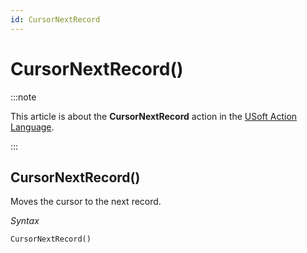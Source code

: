 ```yaml
---
id: CursorNextRecord
---
```


# CursorNextRecord()




:::note

This article is about the **CursorNextRecord** action in the [USoft Action Language](/Task_flow/Action_Language_reference/USoft_Action_Language.md).

:::

## **CursorNextRecord()**

Moves the cursor to the next record.

*Syntax*

```
CursorNextRecord()
```

 